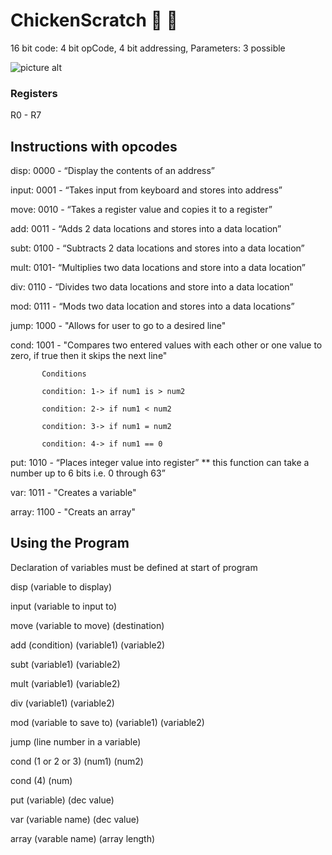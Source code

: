 # ChickenScratch :chicken: :balloon:
16 bit code: 4 bit opCode, 4 bit addressing, Parameters: 3 possible

![picture alt](https://www.sciencedaily.com/images/2017/05/170502204556_1_900x600.jpg "The Chicken")
 
### Registers

R0 - R7

## Instructions with opcodes

disp: 0000 - “Display the contents of an address” 

input: 0001 - “Takes input from keyboard and stores into address” 

move: 0010 - “Takes a register value and copies it to a register” 

add: 0011 - “Adds 2 data locations and stores into a data location”

subt: 0100 - “Subtracts 2 data locations and stores into a data location”

mult: 0101- “Multiplies two data locations and store into a data location”

div: 0110 - “Divides two data locations and store into a data location”

mod: 0111 - “Mods two data location and stores into a data locations”

jump: 1000 - "Allows for user to go to a desired line"

cond: 1001 - "Compares two entered values with each other or one value to zero, if true then it skips the next line"

           Conditions
            
           condition: 1-> if num1 is > num2
           
           condition: 2-> if num1 < num2
            
           condition: 3-> if num1 = num2
            
           condition: 4-> if num1 == 0 

put: 1010 - “Places integer value into register” ** this function can take a number up to 6 bits i.e. 0 through 63”

var: 1011 - "Creates a variable"

array: 1100 - "Creats an array"

## Using the Program

Declaration of variables must be defined at start of program

disp   (variable to display)

input  (variable to input to)

move    (variable to move)   (destination)

add     (condition)   (variable1)   (variable2)

subt    (variable1)   (variable2) 

mult    (variable1)   (variable2) 

div    (variable1)   (variable2)

mod    (variable to save to)  (variable1)   (variable2) 

jump   (line number in a variable)

cond   (1 or 2 or 3) (num1) (num2)

cond   (4) (num)

put    (variable)  (dec value)

var    (variable name) (dec value) 

array  (varable name) (array length)

